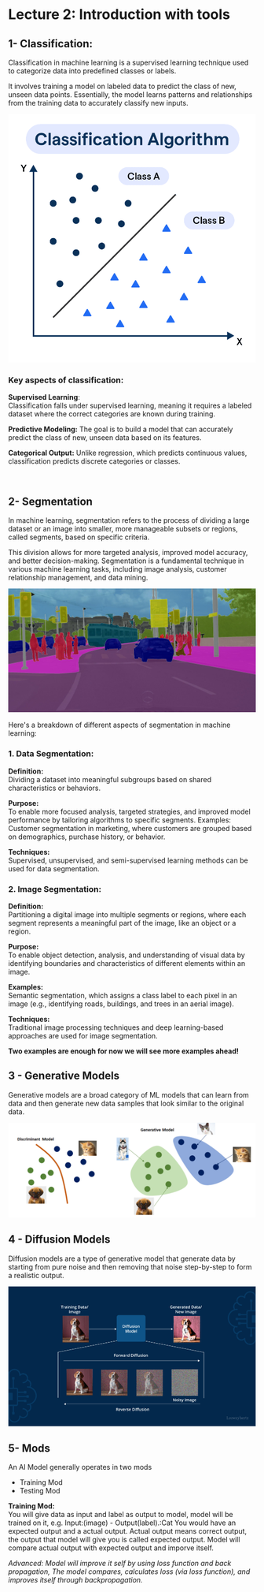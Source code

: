 # Lecture 2: Introduction with tools

## 1- Classification:
Classification in machine learning is a supervised learning technique used to categorize data into predefined classes or labels.

It involves training a model on labeled data to predict the class of new, unseen data points. Essentially, the model learns patterns and relationships from the training data to accurately classify new inputs.
 
![Classification](image-1.png)

### Key aspects of classification:

**Supervised Learning**: <br>
Classification falls under supervised learning, meaning it requires a labeled dataset where the correct categories are known during training.

**Predictive Modeling:**
The goal is to build a model that can accurately predict the class of new, unseen data based on its features. 

**Categorical Output:**
Unlike regression, which predicts continuous values, classification predicts discrete categories or classes. 

<br>

## 2- Segmentation 

In machine learning, segmentation refers to the process of dividing a large dataset or an image into smaller, more manageable subsets or regions, called segments, based on specific criteria.

This division allows for more targeted analysis, improved model accuracy, and better decision-making. Segmentation is a fundamental technique in various machine learning tasks, including image analysis, customer relationship management, and data mining. 

![alt text](image.png)

Here's a breakdown of different aspects of segmentation in machine learning:

### 1. Data Segmentation:
**Definition:** <br>
Dividing a dataset into meaningful subgroups based on shared characteristics or behaviors.
 
**Purpose:** <br>
To enable more focused analysis, targeted strategies, and improved model performance by tailoring algorithms to specific segments. 
Examples:
Customer segmentation in marketing, where customers are grouped based on demographics, purchase history, or behavior. 

**Techniques:** <br>
Supervised, unsupervised, and semi-supervised learning methods can be used for data segmentation. 


### 2. Image Segmentation:

**Definition:** <br>
Partitioning a digital image into multiple segments or regions, where each segment represents a meaningful part of the image, like an object or a region. 

**Purpose:** <br>
To enable object detection, analysis, and understanding of visual data by identifying boundaries and characteristics of different elements within an image. 

**Examples:** <br>
Semantic segmentation, which assigns a class label to each pixel in an image (e.g., identifying roads, buildings, and trees in an aerial image). 

**Techniques:** <br>
Traditional image processing techniques and deep learning-based approaches are used for image segmentation. 

**Two examples are enough for now we will see more examples ahead!**

## 3 - Generative Models
Generative models are a broad category of ML models that can learn from data and then generate new data samples that look similar to the original data.

![alt text](image-2.png)

## 4 - Diffusion Models
Diffusion models are a type of generative model that generate data by starting from pure noise and then removing that noise step-by-step to form a realistic output.

![alt text](image-3.png)

## 5- Mods

An AI Model generally operates in two mods

- Training Mod
- Testing Mod

**Training Mod:** <br>
You will give data as input and label as output to model, model will be trained on it, e.g. Input:(image) - Output(label).:Cat
You would have an expected output and a actual output.
Actual output means correct output, the output that model will give you is called expected output.
Model will compare actual output with expected output and imporve itself. <br>

*Advanced: Model will improve it self by using loss function and back propagation, The model compares, calculates loss (via loss function), and improves itself through backpropagation.*

